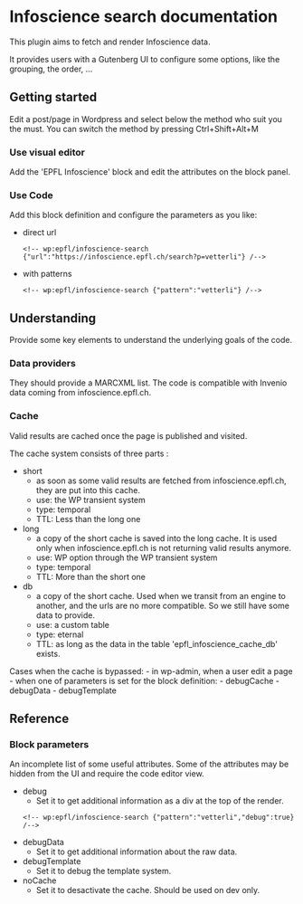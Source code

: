 # Infoscience search documentation

This plugin aims to fetch and render Infoscience data.

It provides users with a Gutenberg UI to configure some options, like the grouping, the order, ...

## Getting started

Edit a post/page in Wordpress and select below the method who suit you the must.
You can switch the method by pressing Ctrl+Shift+Alt+M

### Use visual editor

Add the 'EPFL Infoscience' block and edit the attributes on the block panel. 

### Use Code

Add this block definition and configure the parameters as you like:

- direct url
    ```
    <!-- wp:epfl/infoscience-search {"url":"https://infoscience.epfl.ch/search?p=vetterli"} /-->
    ```
- with patterns
    ```
    <!-- wp:epfl/infoscience-search {"pattern":"vetterli"} /-->
    ```


## Understanding

Provide some key elements to understand the underlying goals of the code.

### Data providers

They should provide a MARCXML list. The code is compatible with Invenio data coming from infoscience.epfl.ch.

### Cache

Valid results are cached once the page is published and visited.

The cache system consists of three parts :
- short 
  - as soon as some valid results are fetched from infoscience.epfl.ch, they are put into this cache.
  - use: the WP transient system
  - type: temporal
  - TTL: Less than the long one
- long
  - a copy of the short cache is saved into the long cache. It is used only when infoscience.epfl.ch is not returning valid results anymore.
  - use: WP option through the WP transient system
  - type: temporal
  - TTL: More than the short one
- db
  - a copy of the short cache. Used when we transit from an engine to another, and the urls are no more compatible. So we still have some data to provide. 
  - use: a custom table
  - type: eternal
  - TTL: as long as the data in the table 'epfl_infoscience_cache_db' exists.


Cases when the cache is bypassed:
    - in wp-admin, when a user edit a page
    - when one of parameters is set for the block definition:
        - debugCache
        - debugData
        - debugTemplate

## Reference

### Block parameters

An incomplete list of some useful attributes. Some of the attributes may be hidden from the UI and require the code editor view.

- debug
  - Set it to get additional information as a div at the top of the render. 
  ```
  <!-- wp:epfl/infoscience-search {"pattern":"vetterli","debug":true} /-->
  ```
- debugData
  - Set it to get additional information about the raw data.
- debugTemplate
    - Set it to debug the template system.
- noCache
  - Set it to desactivate the cache. Should be used on dev only.
